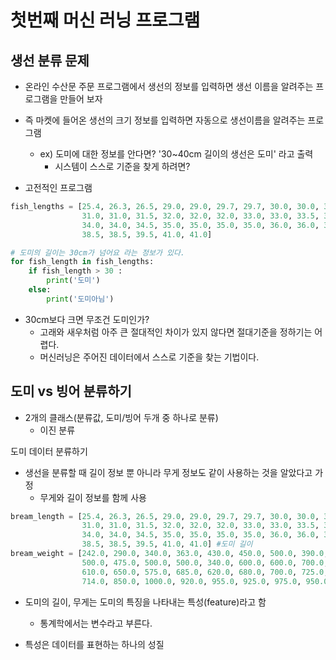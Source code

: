 # 첫번째 머신 러닝 프로그램

## 생선 분류 문제

- 온라인 수산문 주문 프로그램에서 생선의 정보를 입력하면 생선 이름을 알려주는 프로그램을 만들어 보자
- 즉 마켓에 들어온 생선의 크기 정보를 입력하면 자동으로 생선이름을 알려주는 프로그램
  - ex) 도미에 대한 정보를 안다면? '30~40cm 길이의 생선은 도미' 라고 출력
    - 시스템이 스스로 기준을 찾게 하려면?

- 고전적인 프로그램

```py
fish_lengths = [25.4, 26.3, 26.5, 29.0, 29.0, 29.7, 29.7, 30.0, 30.0, 30.7,
                31.0, 31.0, 31.5, 32.0, 32.0, 32.0, 33.0, 33.0, 33.5, 33.5,
                34.0, 34.0, 34.5, 35.0, 35.0, 35.0, 35.0, 36.0, 36.0, 37.0,
                38.5, 38.5, 39.5, 41.0, 41.0]

# 도미의 길이는 30cm가 넘어요 라는 정보가 있다.
for fish_length in fish_lengths:
    if fish_length > 30 :
        print('도미')
    else: 
        print('도미아님')

```

- 30cm보다 크면 무조건 도미인가?
  - 고래와 새우처럼 아주 큰 절대적인 차이가 있지 않다면 절대기준을 정하기는 어렵다.
  - 머신러닝은 주어진 데이터에서 스스로 기준을 찾는 기법이다.

## 도미 vs 빙어 분류하기

- 2개의 클래스(분류값, 도미/빙어 두개 중 하나로 분류)
  - 이진 분류

도미 데이터 분류하기 
- 생선을 분류할 때 길이 정보 뿐 아니라 무게 정보도 같이 사용하는 것을 알았다고 가정
  - 무게와 길이 정보를 함께 사용

```py
bream_length = [25.4, 26.3, 26.5, 29.0, 29.0, 29.7, 29.7, 30.0, 30.0, 30.7,
                31.0, 31.0, 31.5, 32.0, 32.0, 32.0, 33.0, 33.0, 33.5, 33.5,
                34.0, 34.0, 34.5, 35.0, 35.0, 35.0, 35.0, 36.0, 36.0, 37.0,
                38.5, 38.5, 39.5, 41.0, 41.0] #도미 길이
bream_weight = [242.0, 290.0, 340.0, 363.0, 430.0, 450.0, 500.0, 390.0, 450.0,
                500.0, 475.0, 500.0, 500.0, 340.0, 600.0, 600.0, 700.0, 700.0,
                610.0, 650.0, 575.0, 685.0, 620.0, 680.0, 700.0, 725.0, 720.0,
                714.0, 850.0, 1000.0, 920.0, 955.0, 925.0, 975.0, 950.0] #도미 무게
```

- 도미의 길이, 무게는 도미의 특징을 나타내는 특성(feature)라고 함
  - 통계학에서는 변수라고 부른다.

- 특성은 데이터를 표현하는 하나의 성질



